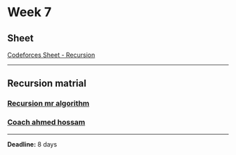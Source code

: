 # Week 7
##  Sheet
[Codeforces Sheet - Recursion]([https://codeforces.com/group/MWSDmqGsZm/contest/223205](https://codeforces.com/group/MWSDmqGsZm/contest/223339))

---
## Recursion matrial
### [Recursion mr algorithm](https://youtube.com/playlist?list=PLR5x_RGTMNNXHdQp1EorhZq-t3TOWCNis&si=w4fRlc8qtxD0kHjU)

### [Coach ahmed hossam](https://github.com/7oSkaaa/Competitive-Programming-Session-Content/tree/main/Recursion)
---


**Deadline:** 8 days
